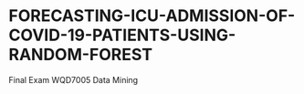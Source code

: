 # FORECASTING-ICU-ADMISSION-OF-COVID-19-PATIENTS-USING-RANDOM-FOREST
Final Exam WQD7005 Data Mining
